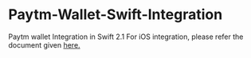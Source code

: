 # Paytm-Wallet-Swift-Integration
Paytm wallet Integration in Swift 2.1
For iOS integration, please refer the document given 
<a href="https://paytm-wallet-sdk.readme.io/docs/steps">here.</a>
